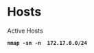 # Hosts



Active Hosts

<pre class="language-bash"><code class="lang-bash"><strong>nmap -sn -n  172.17.0.0/24
</strong></code></pre>
